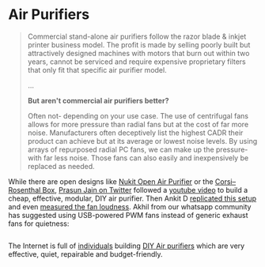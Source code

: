 # Air Purifiers

> Commercial stand-alone air purifiers follow the razor blade & inkjet printer business model. The profit is made by selling poorly built but attractively designed machines with motors that burn out within two years, cannot be serviced and require expensive proprietary filters that only fit that specific air purifier model.
>
> ...
>
> **But aren't commercial air purifiers better?**
>
> Often not- depending on your use case. The use of centrifugal fans allows for more pressure than radial fans but at the cost of far more noise. Manufacturers often deceptively list the highest CADR their product can achieve but at its average or lowest noise levels. By using arrays of repurposed radial PC fans, we can make up the pressure- with far less noise. Those fans can also easily and inexpensively be replaced as needed.

While there are open designs like [Nukit Open Air Purifier](https://github.com/opennukit/Nukit-Open-Air-Purifier/) or the [Corsi–Rosenthal Box](https://en.m.wikipedia.org/wiki/Corsi%E2%80%93Rosenthal_Box), [Prasun Jain on Twitter](https://x.com/prasunjain/status/1888212282980663786) followed a [youtube video](https://youtube.com/shorts/x1CBnVFT0K0?feature=shared) to build a cheap, effective, modular, DIY air purifier. Then Ankit D [replicated this setup](https://www.linkedin.com/feed/update/urn:li:activity:7294743752387018752/) and even [measured the fan loudness](https://x.com/ankitdaf/status/1889297564727747058). Akhil from our whatsapp community has suggested using USB-powered PWM fans instead of generic exhaust fans for quietness:

<figure><img src="../.gitbook/assets/image.png" alt=""><figcaption></figcaption></figure>

The Internet is full of [individuals](https://x.com/ankitdaf/status/1897924674111389896) building [DIY Air purifiers](https://www.youtube.com/watch?v=eYOvnqoW4H0) which are very effective, quiet, repairable and budget-friendly.

